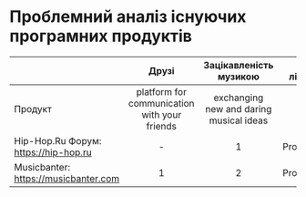 # Проблемний аналіз існуючих програмних продуктів
|                                                 | Друзі | Зацікавленість музикою |Тип ліцензії|Примітка| 
| -------------                                   |:-----:|:----------------------:|:----------:|:------:|
| Продукт                                         | platform for communication with your friends| exchanging new and daring musical ideas |       -      |  -  |
Hip-Hop.Ru Форум: https://hip-hop.ru              |   -   |            1           | Proprietary|    -   |
Musicbanter: https://musicbanter.com              |   1   |            2           | Proprietary|    -   |

